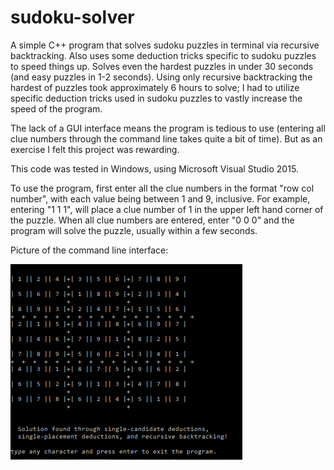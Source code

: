 # sudoku-solver
A simple C++ program that solves sudoku puzzles in terminal via recursive backtracking. Also uses some deduction tricks specific to sudoku puzzles to speed things up. Solves even the hardest puzzles in under 30 seconds (and easy puzzles in 1-2 seconds). Using only recursive backtracking the hardest of puzzles took approximately 6 hours to solve; I had to utilize specific deduction tricks used in sudoku puzzles to vastly increase the speed of the program.

The lack of a GUI interface means the program is tedious to use (entering all clue numbers through the command line takes quite a bit of time). But as an exercise I felt this project was rewarding.

This code was tested in Windows, using Microsoft Visual Studio 2015.

To use the program, first enter all the clue numbers in the format "row col number", with each value being between 1 and 9, inclusive. For example, entering "1 1 1", will place a clue number of 1 in the upper left hand corner of the puzzle. When all clue numbers are entered, enter "0 0 0" and the program will solve the puzzle, usually within a few seconds.

Picture of the command line interface: 

![alt text](https://raw.githubusercontent.com/nicholasharris/sudoku-solver/master/sudoku_solver_interface.png)
